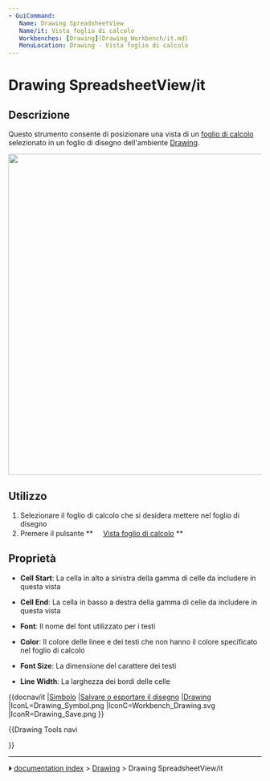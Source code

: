```yaml
---
- GuiCommand:
   Name: Drawing SpreadsheetView
   Name/it: Vista foglio di calcolo
   Workbenches: [Drawing](Drawing_Workbench/it.md)
   MenuLocation: Drawing - Vista foglio di calcolo
---
```


# Drawing SpreadsheetView/it



## Descrizione

Questo strumento consente di posizionare una vista di un [foglio di calcolo](Spreadsheet_Workbench/it.md) selezionato in un foglio di disegno dell\'ambiente [Drawing](Drawing_Workbench/it.md).

<img alt="" src=images/Drawing_spreadsheetview.jpg  style="width:640px;">



## Utilizzo

1.  Selezionare il foglio di calcolo che si desidera mettere nel foglio di disegno
2.  Premere il pulsante **<img src="images/Drawing_SpreadsheetView.png" width=16px> [Vista foglio di calcolo](Drawing_SpreadsheetView/it.md)
**



## Proprietà

-    **Cell Start**: La cella in alto a sinistra della gamma di celle da includere in questa vista

-    **Cell End**: La cella in basso a destra della gamma di celle da includere in questa vista

-    **Font**: Il nome del font utilizzato per i testi

-    **Color**: Il colore delle linee e dei testi che non hanno il colore specificato nel foglio di calcolo

-    **Font Size**: La dimensione del carattere dei testi

-    **Line Width**: La larghezza dei bordi delle celle


{{docnav/it
|[Simbolo](Drawing_Symbol/it.md)
|[Salvare o esportare il disegno](Drawing_Save/it.md)
|[Drawing](Drawing_Workbench/it.md)
|IconL=Drawing_Symbol.png
|IconC=Workbench_Drawing.svg
|IconR=Drawing_Save.png
}}


{{Drawing Tools navi

}}



---
⏵ [documentation index](../README.md) > [Drawing](Category_Drawing.md) > Drawing SpreadsheetView/it
